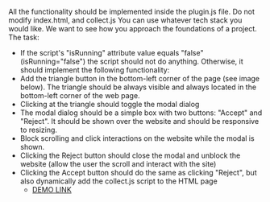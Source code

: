 All the functionality should be implemented inside the plugin.js file. Do not modify index.html,
and collect.js
You can use whatever tech stack you would like. We want to see how you approach the
foundations of a project.
The task:
- If the script's "isRunning" attribute value equals "false" (isRunning="false") the script
should not do anything. Otherwise, it should implement the following functionality:
- Add the triangle button in the bottom-left corner of the page (see image below). The
triangle should be always visible and always located in the bottom-left corner of the
web page.
- Clicking at the triangle should toggle the modal dialog
- The modal dialog should be a simple box with two buttons: "Accept" and "Reject". It
should be shown over the website and should be responsive to resizing.
- Block scrolling and click interactions on the website while the modal is shown.
- Clicking the Reject button should close the modal and unblock the website (allow the
user the scroll and interact with the site)
- Clicking the Accept button should do the same as clicking "Reject", but also
dynamically add the collect.js script to the HTML page
    - [DEMO LINK](https://Nadiyahr.github.io/ID-Ward/)
